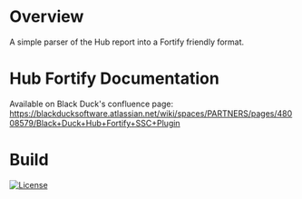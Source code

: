 # Overview

A simple parser of the Hub report into a Fortify friendly format.  

# Hub Fortify Documentation

Available on Black Duck's confluence page: https://blackducksoftware.atlassian.net/wiki/spaces/PARTNERS/pages/48008579/Black+Duck+Hub+Fortify+SSC+Plugin

# Build

[![License](https://img.shields.io/badge/License-Apache%202.0-blue.svg)](https://opensource.org/licenses/Apache-2.0)
